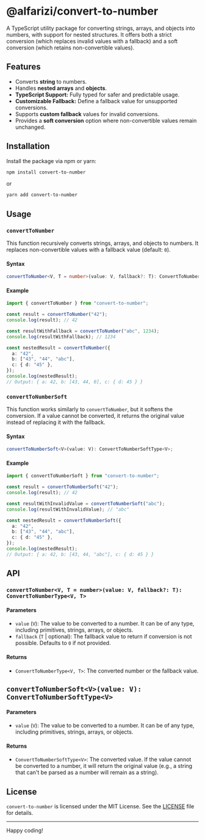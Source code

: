 # @alfarizi/convert-to-number

A TypeScript utility package for converting strings, arrays, and objects into
numbers, with support for nested structures. It offers both a strict conversion
(which replaces invalid values with a fallback) and a soft conversion (which
retains non-convertible values).

## Features

- Converts **string** to numbers.
- Handles **nested arrays** and **objects**.
- **TypeScript Support:** Fully typed for safer and predictable usage.
- **Customizable Fallback:** Define a fallback value for unsupported
  conversions.
- Supports **custom fallback** values for invalid conversions.
- Provides a **soft conversion** option where non-convertible values remain
  unchanged.

## Installation

Install the package via npm or yarn:

```bash
npm install convert-to-number
```

or

```bash
yarn add convert-to-number
```

## Usage

### `convertToNumber`

This function recursively converts strings, arrays, and objects to numbers. It
replaces non-convertible values with a fallback value (default: `0`).

#### Syntax

```typescript
convertToNumber<V, T = number>(value: V, fallback?: T): ConvertToNumberType<V, T>;
```

#### Example

```typescript
import { convertToNumber } from "convert-to-number";

const result = convertToNumber("42");
console.log(result); // 42

const resultWithFallback = convertToNumber("abc", 1234);
console.log(resultWithFallback); // 1234

const nestedResult = convertToNumber({
  a: "42",
  b: ["43", "44", "abc"],
  c: { d: "45" },
});
console.log(nestedResult);
// Output: { a: 42, b: [43, 44, 0], c: { d: 45 } }
```

### `convertToNumberSoft`

This function works similarly to `convertToNumber`, but it softens the
conversion. If a value cannot be converted, it returns the original value
instead of replacing it with the fallback.

#### Syntax

```typescript
convertToNumberSoft<V>(value: V): ConvertToNumberSoftType<V>;
```

#### Example

```typescript
import { convertToNumberSoft } from "convert-to-number";

const result = convertToNumberSoft("42");
console.log(result); // 42

const resultWithInvalidValue = convertToNumberSoft("abc");
console.log(resultWithInvalidValue); // "abc"

const nestedResult = convertToNumberSoft({
  a: "42",
  b: ["43", "44", "abc"],
  c: { d: "45" },
});
console.log(nestedResult);
// Output: { a: 42, b: [43, 44, "abc"], c: { d: 45 } }
```

## API

### `convertToNumber<V, T = number>(value: V, fallback?: T): ConvertToNumberType<V, T>`

#### Parameters

- `value` (`V`): The value to be converted to a number. It can be of any type,
  including primitives, strings, arrays, or objects.
- `fallback` (`T` | optional): The fallback value to return if conversion is not
  possible. Defaults to `0` if not provided.

#### Returns

- `ConvertToNumberType<V, T>`: The converted number or the fallback value.

## `convertToNumberSoft<V>(value: V): ConvertToNumberSoftType<V>`

#### Parameters

- `value` (`V`): The value to be converted to a number. It can be of any type,
  including primitives, strings, arrays, or objects.

#### Returns

- `ConvertToNumberSoftType<V>`: The converted value. If the value cannot be
  converted to a number, it will return the original value (e.g., a string that
  can't be parsed as a number will remain as a string).

## License

`convert-to-number` is licensed under the MIT License. See the
[LICENSE](LICENSE) file for details.

---

Happy coding!
